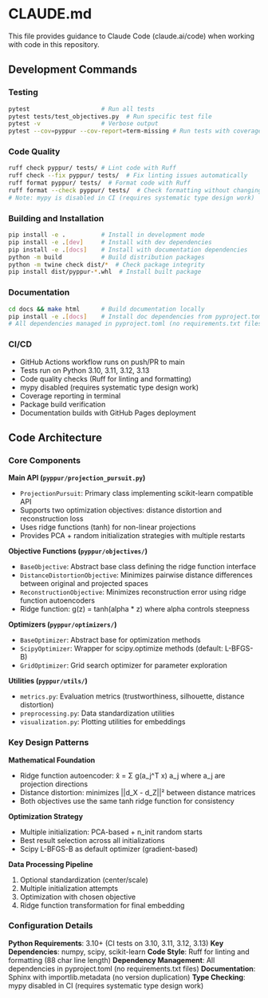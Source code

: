 # CLAUDE.md

This file provides guidance to Claude Code (claude.ai/code) when working with code in this repository.

## Development Commands

### Testing
```bash
pytest                    # Run all tests
pytest tests/test_objectives.py  # Run specific test file
pytest -v                 # Verbose output
pytest --cov=pyppur --cov-report=term-missing # Run tests with coverage
```

### Code Quality
```bash
ruff check pyppur/ tests/ # Lint code with Ruff
ruff check --fix pyppur/ tests/  # Fix linting issues automatically
ruff format pyppur/ tests/  # Format code with Ruff
ruff format --check pyppur/ tests/  # Check formatting without changing
# Note: mypy is disabled in CI (requires systematic type design work)
```

### Building and Installation
```bash
pip install -e .          # Install in development mode
pip install -e .[dev]     # Install with dev dependencies
pip install -e .[docs]    # Install with documentation dependencies
python -m build           # Build distribution packages
python -m twine check dist/*  # Check package integrity
pip install dist/pyppur-*.whl  # Install built package
```

### Documentation
```bash
cd docs && make html      # Build documentation locally
pip install -e .[docs]    # Install doc dependencies from pyproject.toml
# All dependencies managed in pyproject.toml (no requirements.txt files)
```

### CI/CD
- GitHub Actions workflow runs on push/PR to main
- Tests run on Python 3.10, 3.11, 3.12, 3.13
- Code quality checks (Ruff for linting and formatting)
- mypy disabled (requires systematic type design work)
- Coverage reporting in terminal
- Package build verification
- Documentation builds with GitHub Pages deployment

## Code Architecture

### Core Components

**Main API (`pyppur/projection_pursuit.py`)**
- `ProjectionPursuit`: Primary class implementing scikit-learn compatible API
- Supports two optimization objectives: distance distortion and reconstruction loss
- Uses ridge functions (tanh) for non-linear projections
- Provides PCA + random initialization strategies with multiple restarts

**Objective Functions (`pyppur/objectives/`)**
- `BaseObjective`: Abstract base class defining the ridge function interface
- `DistanceDistortionObjective`: Minimizes pairwise distance differences between original and projected spaces
- `ReconstructionObjective`: Minimizes reconstruction error using ridge function autoencoders
- Ridge function: g(z) = tanh(alpha * z) where alpha controls steepness

**Optimizers (`pyppur/optimizers/`)**
- `BaseOptimizer`: Abstract base for optimization methods
- `ScipyOptimizer`: Wrapper for scipy.optimize methods (default: L-BFGS-B)
- `GridOptimizer`: Grid search optimizer for parameter exploration

**Utilities (`pyppur/utils/`)**
- `metrics.py`: Evaluation metrics (trustworthiness, silhouette, distance distortion)
- `preprocessing.py`: Data standardization utilities  
- `visualization.py`: Plotting utilities for embeddings

### Key Design Patterns

**Mathematical Foundation**
- Ridge function autoencoder: x̂ = Σ g(a_j^T x) a_j where a_j are projection directions
- Distance distortion: minimizes ||d_X - d_Z||² between distance matrices
- Both objectives use the same tanh ridge function for consistency

**Optimization Strategy**
- Multiple initialization: PCA-based + n_init random starts
- Best result selection across all initializations
- Scipy L-BFGS-B as default optimizer (gradient-based)

**Data Processing Pipeline**
1. Optional standardization (center/scale)
2. Multiple initialization attempts
3. Optimization with chosen objective  
4. Ridge function transformation for final embedding

### Configuration Details

**Python Requirements**: 3.10+ (CI tests on 3.10, 3.11, 3.12, 3.13)
**Key Dependencies**: numpy, scipy, scikit-learn
**Code Style**: Ruff for linting and formatting (88 char line length)
**Dependency Management**: All dependencies in pyproject.toml (no requirements.txt files)
**Documentation**: Sphinx with importlib.metadata (no version duplication)
**Type Checking**: mypy disabled in CI (requires systematic type design work)
